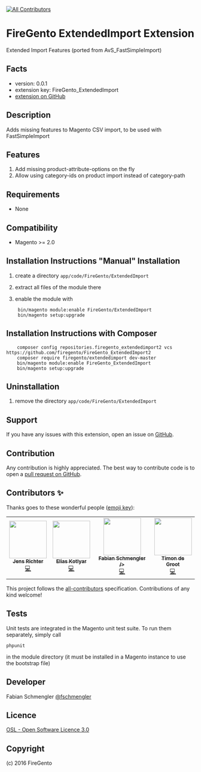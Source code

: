 <!-- ALL-CONTRIBUTORS-BADGE:START - Do not remove or modify this section -->
[![All Contributors](https://img.shields.io/badge/all_contributors-4-orange.svg?style=flat-square)](#contributors-)
<!-- ALL-CONTRIBUTORS-BADGE:END -->

FireGento ExtendedImport Extension
=====================
Extended Import Features (ported from AvS_FastSimpleImport)

Facts
-----
- version: 0.0.1
- extension key: FireGento_ExtendedImport
- [extension on GitHub](https://github.com/magento-hackathon/FireGento_ExtendedImport2)

Description
-----------
Adds missing features to Magento CSV import, to be used with FastSimpleImport

Features
-----------
1. Add missing product-attribute-options on the fly
2. Allow using category-ids on product import instead of category-path


Requirements
------------
- None

Compatibility
-------------
- Magento >= 2.0

Installation Instructions "Manual" Installation
---------------------------------------------
1. create a directory `app/code/FireGento/ExtendedImport`
2. extract all files of the module there
3. enable the module with

        bin/magento module:enable FireGento/ExtendedImport
        bin/magento setup:upgrade
        
Installation Instructions with Composer
---------------------------------------------

        composer config repositories.firegento_extendedimport2 vcs https://github.com/firegento/FireGento_ExtendedImport2
        composer require firegento/extendedimport dev-master
        bin/magento module:enable FireGento_ExtendedImport
        bin/magento setup:upgrade

Uninstallation
--------------
1. remove the directory `app/code/FireGento/ExtendedImport`

Support
-------
If you have any issues with this extension, open an issue on [GitHub](https://github.com/magento-hackathon/FireGento_ExtendedImport/issues).

Contribution
------------
Any contribution is highly appreciated. The best way to contribute code is to open a [pull request on GitHub](https://help.github.com/articles/using-pull-requests).

## Contributors ✨

Thanks goes to these wonderful people ([emoji key](https://allcontributors.org/docs/en/emoji-key)):

<!-- ALL-CONTRIBUTORS-LIST:START - Do not remove or modify this section -->
<!-- prettier-ignore-start -->
<!-- markdownlint-disable -->
<table>
  <tr>
    <td align="center"><a href="https://frostblog.net/"><img src="https://avatars3.githubusercontent.com/u/19548641?v=4" width="100px;" alt=""/><br /><sub><b>Jens Richter</b></sub></a><br /><a href="https://github.com/firegento/FireGento_ExtendedImport2/commits?author=frostblogNet" title="Code">💻</a></td>
    <td align="center"><a href="https://github.com/EliasKotlyar"><img src="https://avatars0.githubusercontent.com/u/9529505?v=4" width="100px;" alt=""/><br /><sub><b>Elias Kotlyar</b></sub></a><br /><a href="https://github.com/firegento/FireGento_ExtendedImport2/commits?author=EliasKotlyar" title="Code">💻</a></td>
    <td align="center"><a href="https://www.schmengler-se.de/"><img src="https://avatars1.githubusercontent.com/u/367320?v=4" width="100px;" alt=""/><br /><sub><b>Fabian Schmengler /></b></sub></a><br /><a href="https://github.com/firegento/FireGento_ExtendedImport2/commits?author=schmengler" title="Code">💻</a></td>
    <td align="center"><a href="https://blog.timpack.org/"><img src="https://avatars2.githubusercontent.com/u/1165302?v=4" width="100px;" alt=""/><br /><sub><b>Timon de Groot</b></sub></a><br /><a href="https://github.com/firegento/FireGento_ExtendedImport2/commits?author=tdgroot" title="Code">💻</a></td>
  </tr>
</table>

<!-- markdownlint-enable -->
<!-- prettier-ignore-end -->
<!-- ALL-CONTRIBUTORS-LIST:END -->

This project follows the [all-contributors](https://github.com/all-contributors/all-contributors) specification. Contributions of any kind welcome!

Tests
-----
Unit tests are integrated in the Magento unit test suite. To run them separately, simply call

    phpunit
    
in the module directory (it must be installed in a Magento instance to use the bootstrap file)

Developer
---------
Fabian Schmengler
[@fschmengler](https://twitter.com/fschmengler)

Licence
-------
[OSL - Open Software Licence 3.0](http://opensource.org/licenses/osl-3.0.php)

Copyright
---------
(c) 2016 FireGento